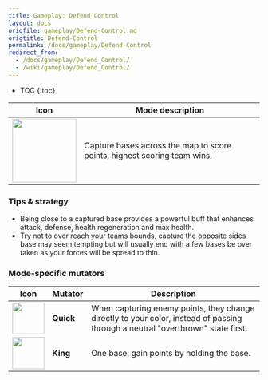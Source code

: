```yaml
---
title: Gameplay: Defend Control
layout: docs
origfile: gameplay/Defend-Control.md
origtitle: Defend-Control
permalink: /docs/gameplay/Defend-Control
redirect_from:
  - /docs/gameplay/Defend_Control/
  - /wiki/gameplay/Defend_Control/
---
```

* TOC
{:toc}

| Icon | Mode description |
|-|-|
| <img src="images/modes/defend.png" width="128px"/> | Capture bases across the map to score points, highest scoring team wins. |

### Tips & strategy

-   Being close to a captured base provides a powerful buff that enhances attack, defense, health regeneration and max health.
-   Try not to over reach your teams bounds, capture the opposite sides base may seem tempting but will usually end with a few bases be over taken as your forces will be spread to thin.

### Mode-specific mutators

| Icon | Mutator | Description |
|-|-|-|
| <img src="images/modes/defendquick.png" width="64px"/> | **Quick** |  When capturing enemy points, they change directly to your color, instead of passing through a neutral "overthrown" state first. |
| <img src="images/modes/defendking.png" width="64px"/>  | **King** | One base, gain points by holding the base. |
